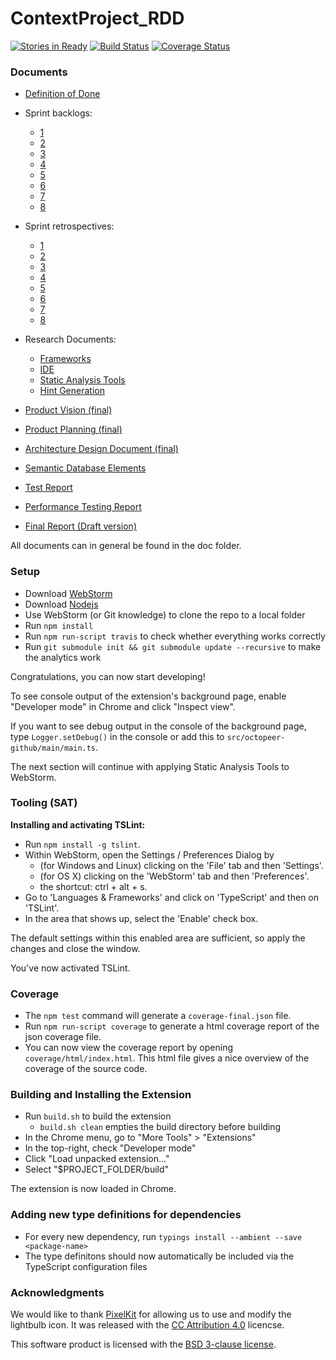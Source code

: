 # ContextProject_RDD
[![Stories in Ready](https://badge.waffle.io/thervh70/ContextProject_RDD.png?label=ready&title=Ready)](http://waffle.io/thervh70/ContextProject_RDD)
[![Build Status](https://travis-ci.org/thervh70/ContextProject_RDD.svg?branch=master)](https://travis-ci.org/thervh70/ContextProject_RDD)
[![Coverage Status](https://coveralls.io/repos/github/thervh70/ContextProject_RDD/badge.svg?branch=master)](https://coveralls.io/github/thervh70/ContextProject_RDD?branch=master)

### Documents
- [Definition of Done](https://github.com/thervh70/ContextProject_RDD/blob/master/doc/Definition_of_Done.pdf)
- Sprint backlogs:
  - [1](https://github.com/thervh70/ContextProject_RDD/blob/master/doc/Sprint_Backlog1.pdf)
  - [2](https://github.com/thervh70/ContextProject_RDD/blob/master/doc/Sprint_Backlog2.pdf)
  - [3](https://github.com/thervh70/ContextProject_RDD/blob/master/doc/Sprint_Backlog3.pdf)
  - [4](https://github.com/thervh70/ContextProject_RDD/blob/master/doc/Sprint_Backlog4.pdf)
  - [5](https://github.com/thervh70/ContextProject_RDD/blob/master/doc/Sprint_Backlog5.pdf)
  - [6](https://github.com/thervh70/ContextProject_RDD/blob/master/doc/Sprint_Backlog6.pdf)
  - [7](https://github.com/thervh70/ContextProject_RDD/blob/master/doc/Sprint_Backlog7.pdf)
  - [8](https://github.com/thervh70/ContextProject_RDD/blob/master/doc/Sprint_Backlog8.pdf)


- Sprint retrospectives:
  - [1](https://github.com/thervh70/ContextProject_RDD/blob/master/doc/SprintRetrospective-1.pdf)
  - [2](https://github.com/thervh70/ContextProject_RDD/blob/master/doc/SprintRetrospective-2.pdf)
  - [3](https://github.com/thervh70/ContextProject_RDD/blob/master/doc/SprintRetrospective-3.pdf)
  - [4](https://github.com/thervh70/ContextProject_RDD/blob/master/doc/SprintRetrospective-4.pdf)
  - [5](https://github.com/thervh70/ContextProject_RDD/blob/master/doc/SprintRetrospective-5.pdf)
  - [6](https://github.com/thervh70/ContextProject_RDD/blob/master/doc/SprintRetrospective-6.pdf)
  - [7](https://github.com/thervh70/ContextProject_RDD/blob/master/doc/SprintRetrospective-7.pdf)
  - [8](https://github.com/thervh70/ContextProject_RDD/blob/master/doc/SprintRetrospective-8.pdf)


- Research Documents:
  - [Frameworks](https://github.com/thervh70/ContextProject_RDD/blob/master/doc/research/Research_Frameworks.pdf)
  - [IDE](https://github.com/thervh70/ContextProject_RDD/blob/master/doc/research/Research_IDE.pdf)
  - [Static Analysis Tools](https://github.com/thervh70/ContextProject_RDD/blob/master/doc/research/Research_Static_Analysis_Tools.pdf)
  - [Hint Generation](https://github.com/thervh70/ContextProject_RDD/blob/master/doc/research/Research_Hint_Generation.pdf)

- [Product Vision (final)](https://github.com/thervh70/ContextProject_RDD/blob/master/doc/Final_Product_Vision.pdf)
- [Product Planning (final)](https://github.com/thervh70/ContextProject_RDD/blob/master/doc/Final_Product_Planning.pdf)
- [Architecture Design Document (final)](https://github.com/thervh70/ContextProject_RDD/blob/master/doc/Architecture_Design_Document.pdf)
- [Semantic Database Elements](https://github.com/thervh70/ContextProject_RDD/blob/master/doc/SemanticDatabaseElements.pdf)
- [Test Report](https://github.com/thervh70/ContextProject_RDD/blob/master/doc/Test_Report.pdf)
- [Performance Testing Report](https://github.com/thervh70/ContextProject_RDD/blob/master/doc/research/Research_Performance.pdf)
- [Final Report (Draft version)](https://github.com/thervh70/ContextProject_RDD/blob/master/doc/Final_Report.pdf)


All documents can in general be found in the doc folder.

### Setup
- Download [WebStorm](https://www.jetbrains.com/webstorm/)
- Download [Nodejs](https://nodejs.org/en/download/)
- Use WebStorm (or Git knowledge) to clone the repo to a local folder
- Run `npm install`
- Run `npm run-script travis` to check whether everything works correctly
- Run `git submodule init && git submodule update --recursive` to make the analytics work

Congratulations, you can now start developing!

To see console output of the extension's background page, enable "Developer mode" in Chrome and click "Inspect view".

If you want to see debug output in the console of the background page, type `Logger.setDebug()` in the console or add this to `src/octopeer-github/main/main.ts`.

The next section will continue with applying Static Analysis Tools to WebStorm.

### Tooling (SAT)
**Installing and activating TSLint:**
- Run `npm install -g tslint`.
- Within WebStorm, open the Settings / Preferences Dialog by
  - (for Windows and Linux) clicking on the 'File' tab and then 'Settings'.
  - (for OS X) clicking on the 'WebStorm' tab and then 'Preferences'.
  - the shortcut: ctrl + alt + s.
- Go to 'Languages & Frameworks' and click on 'TypeScript' and then on 'TSLint'.
- In the area that shows up, select the 'Enable' check box.

The default settings within this enabled area are sufficient, so apply the changes and close the window.

You've now activated TSLint.

### Coverage
- The `npm test` command will generate a `coverage-final.json` file.
- Run `npm run-script coverage` to generate a html coverage report of the json coverage file.
- You can now view the coverage report by opening `coverage/html/index.html`. This html file gives a nice overview of the coverage of the source code.

### Building and Installing the Extension
- Run `build.sh` to build the extension
  - `build.sh clean` empties the build directory before building
- In the Chrome menu, go to "More Tools" > "Extensions"
- In the top-right, check "Developer mode"
- Click "Load unpacked extension..."
- Select "$PROJECT_FOLDER/build"

The extension is now loaded in Chrome.

### Adding new type definitions for dependencies
 - For every new dependency, run `typings install --ambient --save <package-name>`
 - The type definitons should now automatically be included via the TypeScript configuration files

### Acknowledgments
We would like to thank [PixelKit](http://pixelkit.com/) for allowing us to use and modify the lightbulb icon. It was released with the [CC Attribution 4.0](http://creativecommons.org/licenses/by/4.0/) licencse.

This software product is licensed with the [BSD 3-clause license](https://github.com/thervh70/ContextProject_RDD/blob/master/LICENSE.md).

